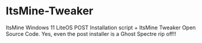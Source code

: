 # ItsMine-Tweaker
ItsMine Windows 11 LiteOS  POST Installation script + ItsMine Tweaker Open Source Code. Yes, even the post installer is a Ghost Spectre rip off!!
